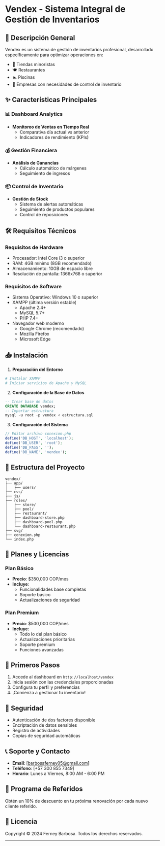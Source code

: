 # Vendex - Sistema Integral de Gestión de Inventarios

## 🌟 Descripción General

Vendex es un sistema de gestión de inventarios profesional, desarrollado específicamente para optimizar operaciones en:
- 🏪 Tiendas minoristas
- 🍽️ Restaurantes
- 🏊 Piscinas
- 🏢 Empresas con necesidades de control de inventario

## ✨ Características Principales

### 📊 Dashboard Analytics
- **Monitoreo de Ventas en Tiempo Real**
  - Comparativa día actual vs anterior
  - Indicadores de rendimiento (KPIs)

### 💰 Gestión Financiera
- **Análisis de Ganancias**
  - Cálculo automático de márgenes
  - Seguimiento de ingresos

### 📦 Control de Inventario
- **Gestión de Stock**
  - Sistema de alertas automáticas
  - Seguimiento de productos populares
  - Control de reposiciones

## 🛠️ Requisitos Técnicos

### Requisitos de Hardware
- Procesador: Intel Core i3 o superior
- RAM: 4GB mínimo (8GB recomendado)
- Almacenamiento: 10GB de espacio libre
- Resolución de pantalla: 1366x768 o superior

### Requisitos de Software
- Sistema Operativo: Windows 10 o superior
- XAMPP (última versión estable)
  - Apache 2.4+
  - MySQL 5.7+
  - PHP 7.4+
- Navegador web moderno
  - Google Chrome (recomendado)
  - Mozilla Firefox
  - Microsoft Edge

## 📥 Instalación

1. **Preparación del Entorno**
```bash
# Instalar XAMPP
# Iniciar servicios de Apache y MySQL
```

2. **Configuración de la Base de Datos**
```sql
-- Crear base de datos
CREATE DATABASE vendex;
-- Importar estructura
mysql -u root -p vendex < estructura.sql
```

3. **Configuración del Sistema**
```php
// Editar archivo conexion.php
define('DB_HOST', 'localhost');
define('DB_USER', 'root');
define('DB_PASS', '');
define('DB_NAME', 'vendex');
```

## 📁 Estructura del Proyecto

```
vendex/
├── app/
│   ├── users/  
├── css/
├── js/
├── roles/
│   ├── store/
│   ├── pool/
│   ├── restaurant/
│   ├── dashboard-store.php
│   ├── dashboard-pool.php
│   └── dashboard-restaurant.php
├── svg/
├── conexion.php
└── index.php
```

## 💎 Planes y Licencias

### Plan Básico
- **Precio**: $350,000 COP/mes
- **Incluye**:
  - Funcionalidades base completas
  - Soporte básico
  - Actualizaciones de seguridad

### Plan Premium
- **Precio**: $500,000 COP/mes
- **Incluye**:
  - Todo lo del plan básico
  - Actualizaciones prioritarias
  - Soporte premium
  - Funciones avanzadas

## 🚀 Primeros Pasos

1. Accede al dashboard en `http://localhost/vendex`
2. Inicia sesión con las credenciales proporcionadas
3. Configura tu perfil y preferencias
4. ¡Comienza a gestionar tu inventario!

## 🔐 Seguridad

- Autenticación de dos factores disponible
- Encriptación de datos sensibles
- Registro de actividades
- Copias de seguridad automáticas

## 📞 Soporte y Contacto

- **Email**: [barbosaferney05@gmail.com]
- **Teléfono**: [+57 300 855 7349]
- **Horario**: Lunes a Viernes, 8:00 AM - 6:00 PM

## 🤝 Programa de Referidos

Obtén un 10% de descuento en tu próxima renovación por cada nuevo cliente referido.

## 📄 Licencia

Copyright © 2024 Ferney Barbosa. Todos los derechos reservados.

---


